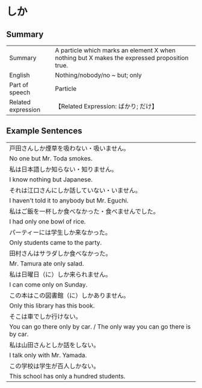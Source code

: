 # しか

## Summary

<table><tr>   <td>Summary</td>   <td>A particle which marks an element X when nothing but X makes the expressed proposition true.</td></tr><tr>   <td>English</td>   <td>Nothing/nobody/no ~ but; only</td></tr><tr>   <td>Part of speech</td>   <td>Particle</td></tr><tr>   <td>Related expression</td>   <td>【Related Expression: ばかり; だけ】</td></tr></table>

## Example Sentences

<table><tr><td>戸田さんしか煙草を吸わない・吸いません。</td></tr><tr><td>No one but Mr. Toda smokes.</td></tr><tr><td>私は日本語しか知らない・知りません。</td></tr><tr><td>I know nothing but Japanese.</td></tr><tr><td>それは江口さんにしか話していない・いません。</td></tr><tr><td>I haven't told it to anybody but Mr. Eguchi.</td></tr><tr><td>私はご飯を一杯しか食べなかった・食べませんでした。</td></tr><tr><td>I had only one bowl of rice.</td></tr><tr><td>パーティーには学生しか来なかった。</td></tr><tr><td>Only students came to the party.</td></tr><tr><td>田村さんはサラダしか食べなかった。</td></tr><tr><td>Mr. Tamura ate only salad.</td></tr><tr><td>私は日曜日（に）しか来られません。</td></tr><tr><td>I can come only on Sunday.</td></tr><tr><td>この本はこの図書館（に）しかありません。</td></tr><tr><td>Only this library has this book.</td></tr><tr><td>そこは車でしか行けない。</td></tr><tr><td>You can go there only by car. / The only way you can go there is by car.</td></tr><tr><td>私は山田さんとしか話をしない。</td></tr><tr><td>I talk only with Mr. Yamada.</td></tr><tr><td>この学校は学生が百人しかない。</td></tr><tr><td>This school has only a hundred students.</td></tr></table>

